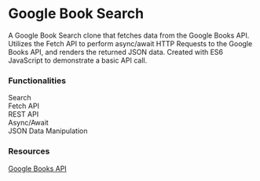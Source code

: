 # Google Book Search

A Google Book Search clone that fetches data from the Google Books API. Utilizes the Fetch API to perform async/await HTTP Requests to the Google Books API, and renders the returned JSON data. Created with ES6 JavaScript to demonstrate a basic API call. 

### Functionalities
Search \
Fetch API \
REST API \
Async/Await \
JSON Data Manipulation

### Resources
[Google Books API](https://developers.google.com/books)
